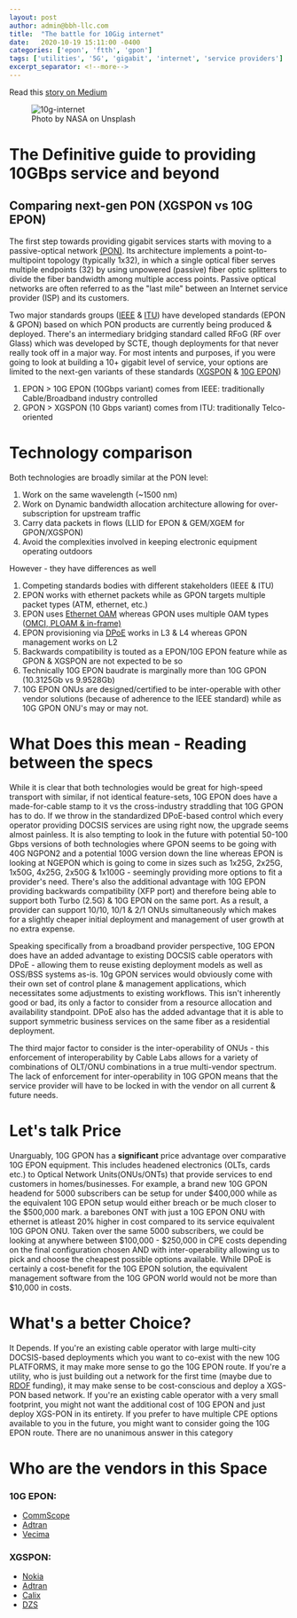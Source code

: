```yaml
---
layout: post
author: admin@bbh-llc.com
title:  "The battle for 10Gig internet"
date:   2020-10-19 15:11:00 -0400
categories: ['epon', 'ftth', 'gpon']
tags: ['utilities', '5G', 'gigabit', 'internet', 'service providers']
excerpt_separator: <!--more-->
---
```

Read this [story on Medium](https://medium.com/@atrakru/)

<!--more-->

<figure>
  <img src="{{site.url}}/assets/img/blog/nasa-unsplash.jpg" alt="10g-internet"/>
  <figcaption>Photo by NASA on Unsplash</figcaption>
</figure>

# The Definitive guide to providing 10GBps service and beyond
## Comparing next-gen PON (XGSPON vs 10G EPON)

The first step towards providing gigabit services starts with moving to a passive-optical network [(PON)](https://en.wikipedia.org/wiki/Passive_optical_network).  Its architecture implements a point-to-multipoint topology (typically 1x32), in which a single optical fiber serves multiple endpoints (32) by using unpowered (passive) fiber optic splitters to divide the fiber bandwidth among multiple access points. Passive optical networks are often referred to as the "last mile" between an Internet service provider (ISP) and its customers.

Two major standards groups ([IEEE](https://www.ieee.org/) & [ITU](https://www.itu.int/en/ITU-T/Pages/default.aspx)) have developed standards (EPON & GPON) based on which PON products are currently being produced & deployed. There's an intermediary bridging standard called RFoG (RF over Glass) which was developed by SCTE, though deployments for that never really took off in a major way. For most intents and purposes, if you were going to look at building a 10+ gigabit level of service, your options are limited to the next-gen variants of these standards ([XGSPON](https://www.itu.int/rec/T-REC-G.9807.1-201606-I/en) & [10G EPON](https://www.ieee802.org/3/av/))

1. EPON > 10G EPON (10Gbps variant) comes from IEEE: traditionally Cable/Broadband industry controlled
2. GPON > XGSPON (10 Gbps variant) comes from ITU: traditionally Telco-oriented

# Technology comparison

Both technologies are broadly similar at the PON level:

1. Work on the same wavelength (~1500 nm)
2. Work on Dynamic bandwidth allocation architecture allowing for over-subscription for upstream traffic
3. Carry data packets in flows (LLID for EPON & GEM/XGEM for GPON/XGSPON)
4. Avoid the complexities involved in keeping electronic equipment operating outdoors

However - they have differences as well

1. Competing standards bodies with different stakeholders (IEEE & ITU)
2. EPON works with ethernet packets while as GPON targets multiple packet types (ATM, ethernet, etc.)
3. EPON uses [Ethernet OAM](https://www.cisco.com/c/en/us/td/docs/net_mgmt/prime/network/3-8/reference/guide/ethoam.html) whereas GPON uses multiple OAM types ([OMCI, PLOAM & in-frame)](https://gonorthforge.com/blog-insight-into-gpon-omci-onu-management-and-control-interface/)
4. EPON provisioning via [DPoE](https://www.commscope.com/blog/2015/commscope-definitions-what-is-dpoe/) works in L3 & L4 whereas GPON management works on L2
5. Backwards compatibility is touted as a EPON/10G EPON feature while as GPON & XGSPON are not expected to be so
6. Technically 10G EPON baudrate is marginally more than 10G GPON (10.3125Gb vs 9.9528Gb)
7. 10G EPON ONUs are designed/certified to be inter-operable with other vendor solutions (because of adherence to the IEEE standard) while as 10G GPON ONU's may or may not.

# What Does this mean - Reading between the specs

While it is clear that both technologies would be great for high-speed transport with similar, if not identical feature-sets, 10G EPON does have a made-for-cable stamp to it vs the cross-industry straddling that 10G GPON has to do. If we throw in the standardized DPoE-based control which every operator providing DOCSIS services are using right now, the upgrade seems almost painless. It is also tempting to look in the future with potential 50-100 Gbps versions of both technologies where GPON seems to be going with 40G NGPON2 and a potential 100G version down the line whereas EPON is looking at NGEPON which is going to come in sizes such as 1x25G, 2x25G, 1x50G, 4x25G, 2x50G & 1x100G - seemingly providing more options to fit a provider's need. There's also the additional advantage with 10G EPON providing backwards compatibility (XFP port) and therefore being able to support both Turbo (2.5G) & 10G EPON on the same port. As a result, a provider can support 10/10, 10/1 & 2/1 ONUs simultaneously which makes for a slightly cheaper initial deployment and management of user growth at no extra expense.

Speaking specifically from a broadband provider perspective, 10G EPON does have an added advantage to existing DOCSIS cable operators with DPoE - allowing them to reuse existing deployment models as well as OSS/BSS systems as-is. 10g GPON services would obviously come with their own set of control plane & management applications, which necessitates some adjustments to existing workflows. This isn't inherently good or bad, its only a factor to consider from a resource allocation and availability standpoint. DPoE also has the added advantage that it is able to support symmetric business services on the same fiber as a residential deployment.

The third major factor to consider is the inter-operability of ONUs - this enforcement of interoperability by Cable Labs allows for a variety of combinations of OLT/ONU combinations in a true multi-vendor spectrum. The lack of enforcement for inter-operability in 10G GPON means that the service provider will have to be locked in with the vendor on all current & future needs.

# Let's talk Price

Unarguably, 10G GPON has a **significant** price advantage over comparative 10G EPON equipment. This includes headened electronics (OLTs, cards etc.) to Optical Network Units(ONUs/ONTs) that provide services to end customers in homes/businesses. For example, a brand new 10G GPON headend for 5000 subscribers can be setup for under $400,000 while as the equivalent 10G EPON setup would either breach or be much closer to the $500,000 mark. a barebones ONT with just a 10G EPON ONU with ethernet is atleast 20% higher in cost compared to its service equivalent 10G GPON ONU. Taken over the same 5000 subscribers, we could be looking at anywhere between $100,000 - $250,000 in CPE costs depending on the final configuration chosen AND with inter-operability allowing us to pick and choose the cheapest possible options available. While DPoE is certainly a cost-benefit for the 10G EPON solution, the equivalent management software from the 10G GPON world would not be more than $10,000 in costs.

# What's a better Choice?

 It Depends. If you're an existing cable operator with large multi-city DOCSIS-based deployments which you want to co-exist with the new 10G PLATFORMS, it may make more sense to go the 10G EPON route. If you're a utility, who is just building out a network for the first time (maybe due to [RDOF](https://www.fcc.gov/implementing-rural-digital-opportunity-fund-rdof-auction) funding), it may make sense to be cost-conscious and deploy a XGS-PON based network. If you're an existing cable operator with a very small footprint, you might not want the additional cost of 10G EPON and just deploy XGS-PON in its entirety. If you prefer to have multiple CPE options available to you in the future, you might want to consider going the 10G EPON route. There are no unanimous answer in this category


# Who are the vendors in this Space

### 10G EPON:
* [CommScope](https://www.commscope.com/)
* [Adtran](https://www.adtran.com/)
* [Vecima](https://vecima.com/)

### XGSPON:
* [Nokia](https://www.nokia.com/networks/portfolio/next-generation-pon/)
* [Adtran](https://www.adtran.com/)
* [Calix](https://www.calix.com/)
* [DZS](https://dzsi.com/)
